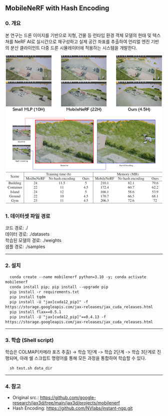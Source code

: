 ## MobileNeRF with Hash Encoding
### 0. 개요
  본 연구는 드론 이미지를 기반으로 지형, 건물 등 런타임 환경 객체 모델의 현태 및 텍스쳐를 NeRF AI로 실시간으로 재구성하고 실제 공간 좌표를 추출하여 언리얼 엔진 기반의 분산 클라이언트 다중 드론 시뮬레이터에 적용하는 시스템을 개발한다.
  
  ![teaser](Asset/Qualitative.png)
  ![teaser](Asset/Quantitative.png)
  
### 1. 데이터셋 파일 경로

  코드 경로: ./ <br>
  데이터 경로: ./datasets <br>
  학습된 모델의 경로: ./weights <br>
  샘플 경로: ./samples <br>

****


### 2. 설치

      conda create --name mobilenerf python=3.10 -y; conda activate mobilenerf
      conda install pip; pip install --upgrade pip
      pip install -r requirements.txt
      pip install tqdm
      pip install -U "jax[cuda12_pip]" -f https://storage.googleapis.com/jax-releases/jax_cuda_releases.html
      pip install flax==0.5.1
      pip install -U "jax[cuda12_pip]"==0.4.13 -f https://storage.googleapis.com/jax-releases/jax_cuda_releases.html
      
****

### 3. 학습 (Shell script)
      
학습은 COLMAP(카메라 포즈 추출) -> 학습 1단계 -> 학습 2단계 -> 학습 3단계로 진행되며, 아래 쉘 스크립트 명령어를 통해 모든 과정을 통합하여 학습할 수 있다.

      sh test.sh data_dir

****


### 4. 참고

* Original src.: https://github.com/google-research/jax3d/tree/main/jax3d/projects/mobilenerf
* Hash Encoding: https://github.com/NVlabs/instant-ngp.git
      
      
<br>

